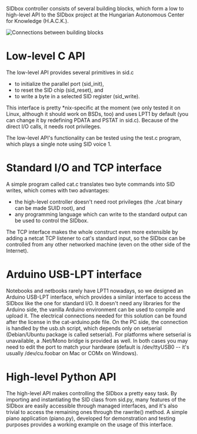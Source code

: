 SIDbox controller consists of several building blocks, which form a low to high-level API to the SIDbox project at the Hungarian Autonomous Center for Knowledge (H.A.C.K.).

![Connections between building blocks](http://vsza.hu/sidbox-connections.png)

Low-level C API
===============

The low-level API provides several primitives in sid.c

 - to initialize the parallel port (sid_init),
 - to reset the SID chip (sid_reset), and
 - to write a byte in a selected SID register (sid_write).

This interface is pretty *nix-specific at the moment (we only tested it on Linux, although it should work on BSDs, too) and uses LPT1 by default (you can change it by redefining PDATA and PSTAT in sid.c). Because of the direct I/O calls, it needs root privileges.

The low-level API's functionality can be tested using the test.c program, which plays a single note using SID voice 1.

Standard I/O and TCP interface
==============================

A simple program called cat.c translates two byte commands into SID writes, which comes with two advantages:

 - the high-level controller doesn't need root privileges (the ./cat binary can be made SUID root), and
 - any programming language which can write to the standard output can be used to control the SIDbox.

The TCP interface makes the whole construct even more extensible by adding a netcat TCP listener to cat's standard input, so the SIDbox can be controlled from any other networked machine (even on the other side of the Internet).

Arduino USB-LPT interface
=========================

Notebooks and netbooks rarely have LPT1 nowadays, so we designed an Arduino USB-LPT interface, which provides a similar interface to access the SIDbox like the one for standard I/O. It doesn't need any libraries for the Arduino side, the vanilla Arduino environment can be used to compile and upload it. The electrical connections needed for this solution can be found after the license in the cat-arduino.pde file. On the PC side, the connection is handled by the usb.sh script, which depends only on setserial (Debian/Ubuntu package is called setserial). For platforms where setserial is unavailable, a .Net/Mono bridge is provided as well. In both cases you may need to edit the port to match your hardware (default is /dev/ttyUSB0 -- it's usually /dev/cu.foobar on Mac or COMx on Windows).

High-level Python API
=====================

The high-level API makes controlling the SIDbox a pretty easy task. By importing and instantiating the SID class from sid.py, many features of the SIDbox are easily accessible through managed interfaces, and it's also trivial to access the remaining ones through the rawrite() method. A simple piano application (piano.py), developed for demonstration and testing purposes provides a working example on the usage of this interface.
